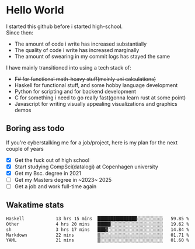# Hello World

I started this github before i started high-school.  
Since then:
- The amount of code i write has increased substantially
- The quality of code i write has increased marginally
- The amount of swearing in my commit logs has stayed the same

I have mainly transitioned into using a tech stack of:
- ~~F# for functional math-heavy stuff(mainly uni calculations)~~
- Haskell for functional stuff, and some hobby language development
- Python for scripting and for backend development
- C for something i need to go really fast(gonna learn rust at some point)
- Javascript for writing visually appealing visualizations and graphics demos

## Boring ass todo
If you're cyberstalking me for a job/project, here is my plan for the next couple of years
- [x] Get the fuck out of high school
- [x] Start studying CompSci(datalogi) at Copenhagen university
- [x] Get my Bsc. degree in 2021
- [ ] Get my Masters degree in ~2023~ 2025
- [ ] Get a job and work full-time again

## Wakatime stats
<!--START_SECTION:waka-->

```txt
Haskell            13 hrs 15 mins  ███████████████░░░░░░░░░░   59.85 %
Other              4 hrs 20 mins   █████░░░░░░░░░░░░░░░░░░░░   19.62 %
sh                 3 hrs 17 mins   ███▓░░░░░░░░░░░░░░░░░░░░░   14.84 %
Markdown           22 mins         ▒░░░░░░░░░░░░░░░░░░░░░░░░   01.71 %
YAML               21 mins         ▒░░░░░░░░░░░░░░░░░░░░░░░░   01.60 %
```

<!--END_SECTION:waka-->
